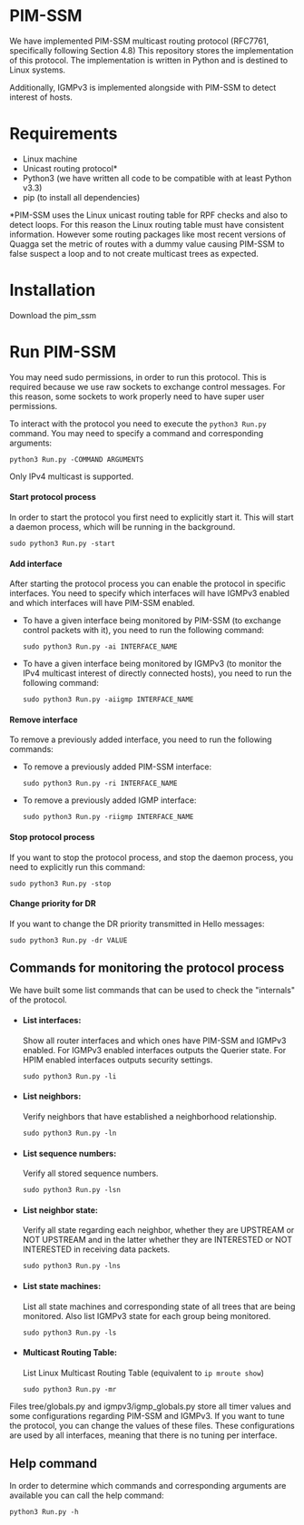 # PIM-SSM
We have implemented PIM-SSM multicast routing protocol (RFC7761, specifically following Section 4.8)
This repository stores the implementation of this protocol. The implementation is written in Python and is destined to Linux systems.

Additionally, IGMPv3 is implemented alongside with PIM-SSM to detect interest of hosts.


# Requirements

 - Linux machine
 - Unicast routing protocol*
 - Python3 (we have written all code to be compatible with at least Python v3.3)
 - pip (to install all dependencies)

*PIM-SSM uses the Linux unicast routing table for RPF checks and also to detect loops. 
For this reason the Linux routing table must have consistent information. However some routing packages like most recent versions of Quagga set the metric of routes with a dummy value causing PIM-SSM to false suspect a loop and to not create multicast trees as expected.

# Installation

  Download the pim_ssm

# Run PIM-SSM

You may need sudo permissions, in order to run this protocol. This is required because we use raw sockets to exchange control messages. For this reason, some sockets to work properly need to have super user permissions.

To interact with the protocol you need to execute the `python3 Run.py` command. You may need to specify a command and corresponding arguments:

   `python3 Run.py -COMMAND ARGUMENTS`
   
Only IPv4 multicast is supported.


#### Start protocol process

In order to start the protocol you first need to explicitly start it. This will start a daemon process, which will be running in the background.

   ```
   sudo python3 Run.py -start
   ```

#### Add interface

After starting the protocol process you can enable the protocol in specific interfaces. You need to specify which interfaces will have IGMPv3 enabled and which interfaces will have PIM-SSM enabled.
* To have a given interface being monitored by PIM-SSM (to exchange control packets with it), you need to run the following command:

  ```
  sudo python3 Run.py -ai INTERFACE_NAME
  ```

* To have a given interface being monitored by IGMPv3 (to monitor the IPv4 multicast interest of directly connected hosts), you need to run the following command:

  ```
  sudo python3 Run.py -aiigmp INTERFACE_NAME
  ```

#### Remove interface

To remove a previously added interface, you need to run the following commands:

* To remove a previously added PIM-SSM interface:

  ```
  sudo python3 Run.py -ri INTERFACE_NAME
  ```

* To remove a previously added IGMP interface:

  ```
  sudo python3 Run.py -riigmp INTERFACE_NAME
  ```

#### Stop protocol process

If you want to stop the protocol process, and stop the daemon process, you need to explicitly run this command:

   ```
   sudo python3 Run.py -stop
   ```

#### Change priority for DR

If you want to change the DR priority transmitted in Hello messages:

   ```
   sudo python3 Run.py -dr VALUE
   ```

## Commands for monitoring the protocol process
We have built some list commands that can be used to check the "internals" of the protocol.

 - #### List interfaces:

	 Show all router interfaces and which ones have PIM-SSM and IGMPv3 enabled. For IGMPv3 enabled interfaces outputs the Querier state. For HPIM enabled interfaces outputs security settings.

   ```
   sudo python3 Run.py -li
   ```

 - #### List neighbors:

	 Verify neighbors that have established a neighborhood relationship.

   ```
   sudo python3 Run.py -ln
   ```

 - #### List sequence numbers:

    Verify all stored sequence numbers.

   ```
   sudo python3 Run.py -lsn
   ```

 - #### List neighbor state:

    Verify all state regarding each neighbor, whether they are UPSTREAM or NOT UPSTREAM and in the latter whether they are INTERESTED or NOT INTERESTED in receiving data packets.

   ```
   sudo python3 Run.py -lns
   ```

 - #### List state machines:

    List all state machines and corresponding state of all trees that are being monitored. Also list IGMPv3 state for each group being monitored.

   ```
   sudo python3 Run.py -ls
   ```

 - #### Multicast Routing Table:

   List Linux Multicast Routing Table (equivalent to `ip mroute show`)

   ```
   sudo python3 Run.py -mr
   ```

Files tree/globals.py and igmpv3/igmp_globals.py store all timer values and some configurations regarding PIM-SSM and IGMPv3. If you want to tune the protocol, you can change the values of these files. These configurations are used by all interfaces, meaning that there is no tuning per interface.

## Help command
In order to determine which commands and corresponding arguments are available you can call the help command:

  ```
  python3 Run.py -h
  ```

